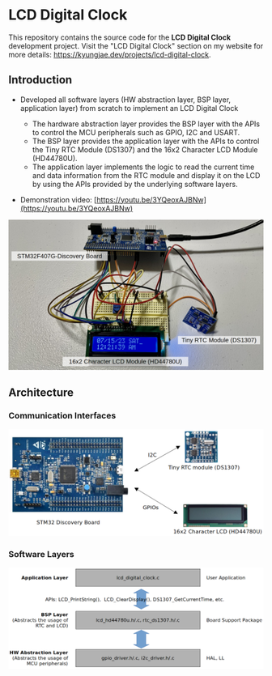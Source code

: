 # LCD Digital Clock



This repository contains the source code for the **LCD Digital Clock** development project. Visit the "LCD Digital Clock" section on my website for more details: https://kyungjae.dev/projects/lcd-digital-clock.



## Introduction

* Developed all software layers (HW abstraction layer, BSP layer, application layer) from scratch to implement an LCD Digital Clock
  * The hardware abstraction layer provides the BSP layer with the APIs to control the MCU peripherals such as GPIO, I2C and USART.
  * The BSP layer provides the application layer with the APIs to control the Tiny RTC Module (DS1307) and the 16x2 Character LCD Module (HD44780U).
  * The application layer implements the logic to read the current time and data information from the RTC module and display it on the LCD by using the APIs provided by the underlying software layers.

* Demonstration video: [https://youtu.be/3YQeoxAJBNw](https://youtu.be/3YQeoxAJBNw)



<img src="./img/lcd-digital-clock-thumbnail.png" alt="lcd-digital-clock-thumbnail" width="750">





## Architecture

### Communication Interfaces



<img src="./img/lcd-digital-clock-communication-interfaces.png" alt="lcd-digital-clock-communication-interfaces" width="750">



### Software Layers



<img src="./img/lcd-digital-clock-software-layers.png" alt="lcd-digital-clock-software-layers" width="850">

